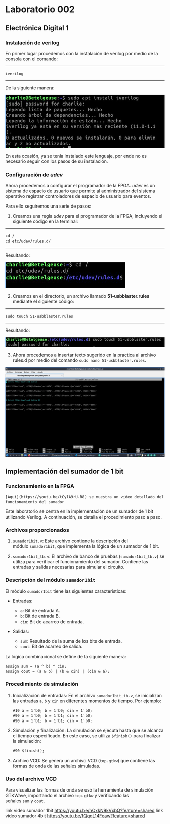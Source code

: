 # Laboratorio 002 
## Electrónica Digital 1

### Instalación de verilog 

En primer lugar procedemos con la instalación de verilog por medio de la consola con el comando:

---
    iverilog
---

De la siguiente manera:

![imagen](imagenes/instalacion_verilog.jpg)

En esta ocasión, ya se tenía instalado este lenguaje, por ende no es necesario seguir con los pasos de su instalación.

### Configuración de *udev*

Ahora procedemos a configurar el programador de la FPGA. *udev* es un sistema de espacio de usuario que permite al administrador del sistema operativo registrar controladores de espacio de usuario para eventos. 

Para ello seguiremos una serie de pasos:

1. Creamos una regla *udev* para el programador de la FPGA, incluyendo el siguiente código en la terminal:

---
    cd /
    cd etc/udev/rules.d/
---
Resultando:

![Creación de directorio](imagenes/udev.jpg)

2. Creamos en el directorio, un archivo llamado **51-usbblaster.rules** mediante el siguiente código:

---
    sudo touch 51-usbblaster.rules
---

Resultando:

![Creación de archivo 51-usbblaster.rules](imagenes/creaciondeusbblaster.jpg)

3. Ahora procedemos a insertar texto sugerido en la practica al archivo rules.d por medio del comando `sudo nano 51-usbblaster.rules`. 

![Texto en el rules.d](imagenes/textorules_d.jpg)


Implementación del sumador de 1 bit
-----------------------


### Funcionamiento en la FPGA

    [Aquí](https://youtu.be/tCylA9rU-R8) se muestra un video detallado del funcionamiento del sumador

Este laboratorio se centra en la implementación de un sumador de 1 bit utilizando Verilog. A continuación, se detalla el procedimiento paso a paso.

### Archivos proporcionados


1.  `sumador1bit.v`: Este archivo contiene la descripción del módulo `sumador1bit`, que implementa la lógica de un sumador de 1 bit.

2.  `sumador1bit_tb.v`: El archivo de banco de pruebas (`sumador1bit_tb.v`) se utiliza para verificar el funcionamiento del sumador. Contiene las entradas y salidas necesarias para simular el circuito.
   
### Descripción del módulo `sumador1bit`

El módulo `sumador1bit` tiene las siguientes características:

-   Entradas:

    -   `a`: Bit de entrada A.
    -   `b`: Bit de entrada B.
    -   `cin`: Bit de acarreo de entrada.
-   Salidas:

    -   `sum`: Resultado de la suma de los bits de entrada.
    -   `cout`: Bit de acarreo de salida.

La lógica combinacional se define de la siguiente manera:

```
assign sum = (a ^ b) ^ cin;
assign cout = (a & b) | (b & cin) | (cin & a);

```

### Procedimiento de simulación

1.  Inicialización de entradas: En el archivo `sumador1bit_tb.v`, se inicializan las entradas `a`, `b` y `cin` en diferentes momentos de tiempo. Por ejemplo:

    ```
    #10 a = 1'b0; b = 1'b0; cin = 1'b0;
    #90 a = 1'b0; b = 1'b1; cin = 1'b0;
    #90 a = 1'b1; b = 1'b1; cin = 1'b0;

    ```

2.  Simulación y finalización: La simulación se ejecuta hasta que se alcanza el tiempo especificado. En este caso, se utiliza `$finish()` para finalizar la simulación:

    ```
    #90 $finish();

    ```

3.  Archivo VCD: Se genera un archivo VCD (`top.gtkw`) que contiene las formas de onda de las señales simuladas.

### Uso del archivo VCD

Para visualizar las formas de onda se usó la herramienta de simulación GTKWave, importando el archivo `top.gtkw` y verificando las señales `sum` y `cout`.

link video sumador 1bit https://youtu.be/hOxkN9kVxbQ?feature=shared
link video sumador 4bit https://youtu.be/fQqqL14Feaw?feature=shared
